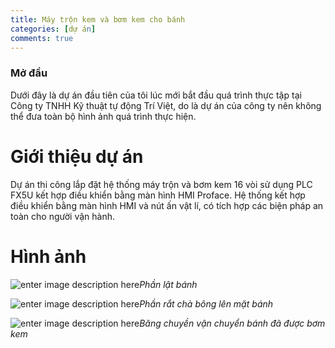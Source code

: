 ```yaml
---
title: Máy trộn kem và bơm kem cho bánh
categories: [dự án]
comments: true
---
```

### Mở đầu
Dưới đây là dự án đầu tiên của tôi lúc mới bắt đầu quá trình thực tập tại Công ty TNHH Kỹ thuật tự động Trí Việt, do là dự án của công ty nên không thể đưa toàn bộ hình ảnh quá trình thực hiện.
# Giới thiệu dự án
Dự án thi công lắp đặt hệ thống máy trộn và bơm kem 16 vòi sử dụng PLC FX5U kết hợp điều khiển bằng màn hình HMI Proface.
Hệ thống kết hợp điều khiển bằng màn hình HMI và nút ấn vật lí, có tích hợp các biện pháp an toàn cho người vận hành.
# Hình ảnh

![enter image description here](https://cdn.discordapp.com/attachments/1198300551193034894/1284081639856537651/IMG20230216163811.jpg?ex=66e555b8&is=66e40438&hm=7acc1f9521830849a8463125105d83bf0aac424528566fb3ae1f94bd76d74d74&)*Phần lật bánh*

![enter image description here](https://cdn.discordapp.com/attachments/1193251091350032424/1284089037220741140/IMG20230216163804.png?ex=66e55c9b&is=66e40b1b&hm=a3db52d91ffe32d1ea5b7031f0fc51d93ecf336d9dca3652c611c8047728bf11&)*Phần rắt chà bông lên mặt bánh*

![enter image description here](https://cdn.discordapp.com/attachments/1198300551193034894/1284081637759389697/IMG20230216163800.jpg?ex=66e555b7&is=66e40437&hm=1f2baf4280e27d0d87e5175cd0202d04f50af28e738d434307f06a168f116544&)*Băng chuyền vận chuyển bánh đã được bơm kem*
